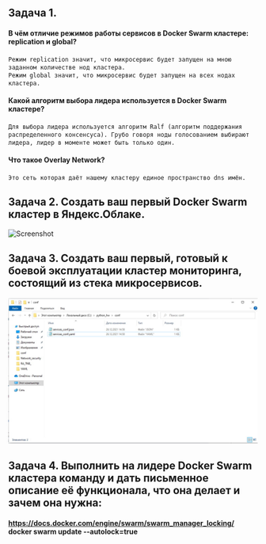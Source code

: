 ## **Задача 1.**
#### В чём отличие режимов работы сервисов в Docker Swarm кластере: replication и global?
```
Режим replication значит, что микросервис будет запущен на мною заданном количестве нод кластера.
Режим global значит, что микросервис будет запущен на всех нодах кластера.
```
#### Какой алгоритм выбора лидера используется в Docker Swarm кластере?
```
Для выбора лидера используется алгоритм Ralf (алгоритм поддержания распределенного консенсуса). Грубо говоря ноды голосованием выбирают лидера, лидер в моменте может быть только один. 
```
#### Что такое Overlay Network?
```
Это сеть которая даёт нашему кластеру единое пространство dns имён.
```
## **Задача 2. Создать ваш первый Docker Swarm кластер в Яндекс.Облаке.**
![Screenshot](1.jpg)
## **Задача 3. Создать ваш первый, готовый к боевой эксплуатации кластер мониторинга, состоящий из стека микросервисов.**
![Screenshot](2.jpg)
## **Задача 4. Выполнить на лидере Docker Swarm кластера команду и дать письменное описание её функционала, что она делает и зачем она нужна:**
#### https://docs.docker.com/engine/swarm/swarm_manager_locking/ docker swarm update --autolock=true
```

```
